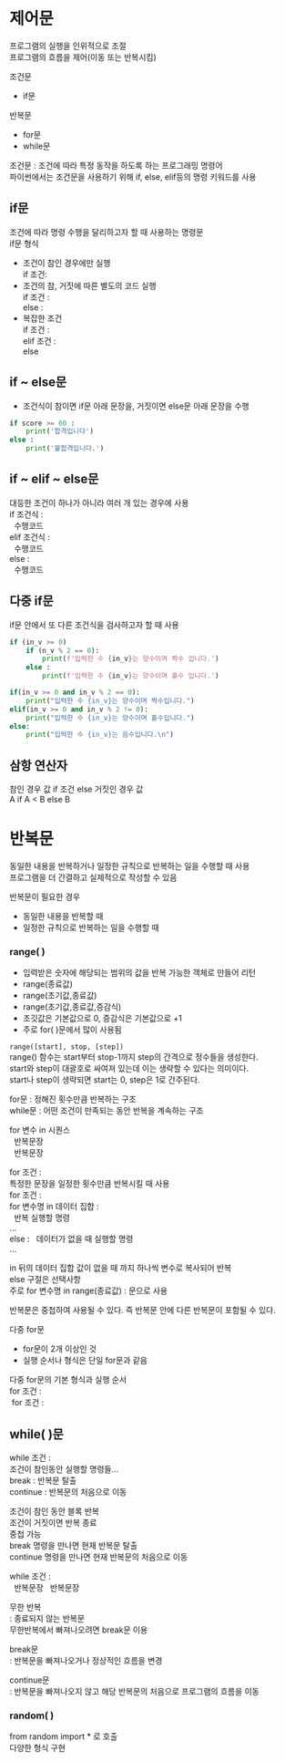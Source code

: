 # 제어문
프로그램의 실행을 인위적으로 조절  
프로그램의 흐름을 제어(이동 또는 반복시킴)  


조건문
- if문

반복문
- for문
- while문

조건문 : 조건에 따라 특정 동작을 하도록 하는 프로그래밍 명령어  
파이썬에서는 조건문을 사용하기 위해 if, else, elif등의 명령 키워드를 사용  

## if문
조건에 따라 명령 수행을 달리하고자 할 때 사용하는 명령문  
if문 형식
- 조건이 참인 경우에만 실행  
  if 조건:
- 조건의 참, 거짓에 따른 별도의 코드 실행  
  if 조건 :  
  else :
- 복잡한 조건  
  if 조건 :  
  elif 조건 :  
  else  

## if ~ else문
- 조건식이 참이면 if문 아래 문장을, 거짓이면 else문 아래 문장을 수행
```python
if score >= 60 :
    print('합격입니다')
else : 
    print('불합격입니다.')
```

## if ~ elif ~ else문
대등한 조건이 하나가 아니라 여러 개 있는 경우에 사용  
if 조건식 :  
&nbsp; 수행코드  
elif 조건식 :  
&nbsp;    수행코드  
else :  
&nbsp;    수행코드


## 다중 if문  
if문 안에서 또 다른 조건식을 검사하고자 할 때 사용  
```python
if (in_v >= 0)
    if (n_v % 2 == 0):
        print(f'입력한 수 {in_v}는 양수이며 짝수 입니다.')
    else :
        print(f'입력한 수 {in_v}는 양수이며 홀수 입니다.')
```
```python
if(in_v >= 0 and in_v % 2 == 0):
    print("입력한 수 {in_v}는 양수이며 짝수입니다.")
elif(in_v >= 0 and in_v % 2 != 0):
    print("입력한 수 {in_v}는 양수이며 홀수입니다.")
else:
    print("입력한 수 {in_v}는 음수입니다.\n")
```

## 삼항 연산자
참인 경우 값 if 조건 else 거짓인 경우 값    
A if A < B else B  


# 반복문  
동일한 내용을 반복하거나 일정한 규칙으로 반복하는 일을 수행할 때 사용  
프로그램을 더 간결하고 실제적으로 작성할 수 있음  


반복문이 필요한 경우  
- 동일한 내용을 반복할 때  
- 일정한 규칙으로 반복하는 일을 수행할 때

### range( )
- 입력받은 숫자에 해당되는 범위의 값을 반복 가능한 객체로 만들어 리턴
- range(종료값)
- range(초기값,종료값)
- range(초기값,종료값,증감식)
- 초깃값은 기본값으로 0, 증감식은 기본값으로 +1
- 주로 for( )문에서 많이 사용됨

`range([start], stop, [step])`  
range() 함수는 start부터 stop-1까지 step의 간격으로 정수들을 생성한다.   
start와 step이 대괄호로 싸여져 있는데 이는 생략할 수 있다는 의미이다.  
start나 step이 생략되면 start는 0, step은 1로 간주된다. 

for문 : 정해진 횟수만큼 반복하는 구조  
while문 : 어떤 조건이 만족되는 동안 반복을 계속하는 구조  


for 변수 in 시퀀스  
&nbsp; 반복문장  
&nbsp; 반복문장  

for 조건 :   
특정한 문장을 일정한 횟수만큼 반복시킬 때 사용  
for 조건 :  
for 변수명 in 데이터 집합 :  
&nbsp; 반복 실행할 명령  
...  
else : 
&nbsp; 데이터가 없을 때 실행할 명령  
...  

in 뒤의 데이터 집합 값이 없을 때 까지 하나씩 변수로 복사되어 반복  
else 구절은 선택사항  
주로 for 변수명 in range(종료값) : 문으로 사용  


반복문은 중첩하여 사용될 수 있다. 즉 반복문 안에 다른 반복문이 포함될 수 있다.

다중 for문
- for문이 2개 이상인 것
- 실행 순서나 형식은 단일 for문과 같음  

다중 for문의 기본 형식과 실행 순서  
for 조건 :  
&nbsp;for 조건 :  


## while( )문
while 조건 :  
조건이 참인동안 실행할 명령들...  
break : 반복문 탈출  
continue : 반복문의 처음으로 이동  

조건이 참인 동안 블록 반복  
조건이 거짓이면 반복 종료  
중첩 가능  
break 명령을 만나면 현재 반복문 탈출  
continue 명령을 만나면 현재 반복문의 처음으로 이동  

while 조건 :  
&nbsp; 반복문장
&nbsp; 반복문장  


무한 반복  
: 종료되지 않는 반복문  
  무한반복에서 빠져나오려면 break문 이용 

break문  
: 반복문을 빠져나오거나 정상적인 흐름을 변경  


continue문  
: 반복문을 빠져나오지 않고 해당 반복문의 처음으로 프로그램의 흐름을 이동  


### random( )
from random import * 로 호출  
다양한 형식 구현
